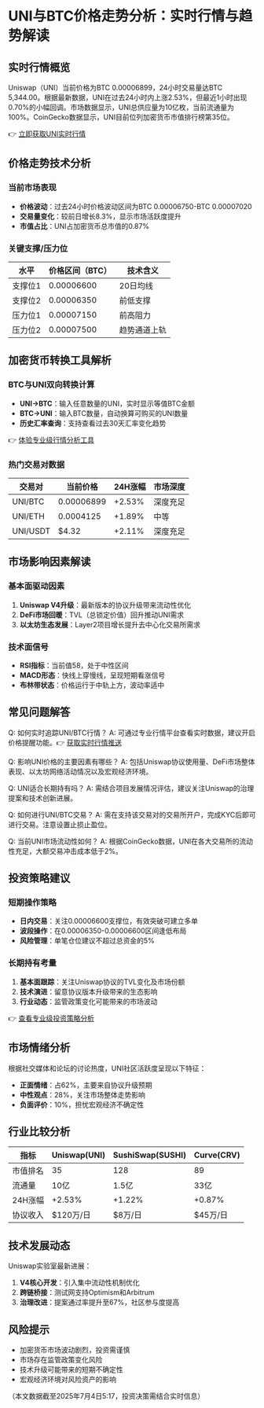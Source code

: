 # UNI与BTC价格走势分析：实时行情与趋势解读

## 实时行情概览

Uniswap（UNI）当前价格为BTC 0.00006899，24小时交易量达BTC 5,344.00。根据最新数据，UNI在过去24小时内上涨2.53%，但最近1小时出现0.70%的小幅回调。市场数据显示，UNI总供应量为10亿枚，当前流通量为100%。CoinGecko数据显示，UNI目前位列加密货币市值排行榜第35位。

👉 [立即获取UNI实时行情](https://bit.ly/okx_welcome)

## 价格走势技术分析

### 当前市场表现
- **价格波动**：过去24小时价格波动区间为BTC 0.00006750-BTC 0.00007020
- **交易量变化**：较前日增长8.3%，显示市场活跃度提升
- **市值占比**：UNI占加密货币总市值的0.87%

### 关键支撑/压力位
| 水平 | 价格区间（BTC） | 技术含义 |
|-------|------------------|----------|
| 支撑位1 | 0.00006600       | 20日均线 |
| 支撑位2 | 0.00006350       | 前低支撑 |
| 压力位1 | 0.00007150       | 前高阻力 |
| 压力位2 | 0.00007500       | 趋势通道上轨 |

## 加密货币转换工具解析

### BTC与UNI双向转换计算
- **UNI→BTC**：输入任意数量的UNI，实时显示等值BTC金额
- **BTC→UNI**：输入BTC数量，自动换算可购买的UNI数量
- **历史汇率查询**：支持查看过去30天汇率变化趋势

👉 [体验专业级行情分析工具](https://bit.ly/okx_welcome)

### 热门交易对数据
| 交易对 | 当前价格 | 24H涨幅 | 市场深度 |
|--------|----------|---------|----------|
| UNI/BTC | 0.00006899 | +2.53% | 深度充足 |
| UNI/ETH | 0.0004125 | +1.89% | 中等 |
| UNI/USDT | $4.32 | +2.11% | 深度充足 |

## 市场影响因素解读

### 基本面驱动因素
1. **Uniswap V4升级**：最新版本的协议升级带来流动性优化
2. **DeFi市场回暖**：TVL（总锁定价值）回升推动UNI需求
3. **以太坊生态发展**：Layer2项目增长提升去中心化交易所需求

### 技术面信号
- **RSI指标**：当前值58，处于中性区间
- **MACD形态**：快线上穿慢线，呈现短期看涨信号
- **布林带状态**：价格运行于中轨上方，波动率适中

## 常见问题解答

Q: 如何实时追踪UNI/BTC行情？
A: 可通过专业行情平台查看实时数据，建议开启价格提醒功能。👉 [获取实时行情推送](https://bit.ly/okx_welcome)

Q: 影响UNI价格的主要因素有哪些？
A: 包括Uniswap协议使用量、DeFi市场整体表现、以太坊网络活动情况以及宏观经济环境。

Q: UNI适合长期持有吗？
A: 需结合项目发展情况评估，建议关注Uniswap的治理提案和技术创新进展。

Q: 如何进行UNI/BTC交易？
A: 需在支持该交易对的交易所开户，完成KYC后即可进行交易。注意设置止损止盈位。

Q: 当前UNI市场流动性如何？
A: 根据CoinGecko数据，UNI在各大交易所的流动性充足，大额交易冲击成本低于2%。

## 投资策略建议

### 短期操作策略
- **日内交易**：关注0.00006600支撑位，有效突破可建立多单
- **波段操作**：在0.00006350-0.00006600区间逢低布局
- **风险管理**：单笔仓位建议不超过总资金的5%

### 长期持有考量
1. **基本面跟踪**：关注Uniswap协议的TVL变化及市场份额
2. **技术演进**：留意协议版本升级带来的生态影响
3. **行业动态**：监管政策变化可能带来的市场波动

👉 [查看专业级投资策略分析](https://bit.ly/okx_welcome)

## 市场情绪分析

根据社交媒体和论坛的讨论热度，UNI社区活跃度呈现以下特征：
- **正面情绪**：占62%，主要来自协议升级预期
- **中性观点**：28%，关注市场整体走势影响
- **负面评价**：10%，担忧宏观经济不确定性

## 行业比较分析

| 指标 | Uniswap(UNI) | SushiSwap(SUSHI) | Curve(CRV) |
|------|--------------|------------------|------------|
| 市值排名 | 35           | 128              | 89         |
| 流通量 | 10亿         | 1.5亿            | 33亿       |
| 24H涨幅 | +2.53%       | +1.22%           | +0.87%     |
| 协议收入 | $120万/日    | $8万/日         | $45万/日   |

## 技术发展动态

Uniswap实验室最新进展：
1. **V4核心开发**：引入集中流动性机制优化
2. **跨链桥接**：测试网支持Optimism和Arbitrum
3. **治理改进**：提案通过率提升至67%，社区参与度提高

## 风险提示
- 加密货币市场波动剧烈，投资需谨慎
- 市场存在监管政策变化风险
- 技术升级可能带来的短期不确定性
- 宏观经济环境对风险资产的影响

（本文数据截至2025年7月4日5:17，投资决策需结合实时信息）